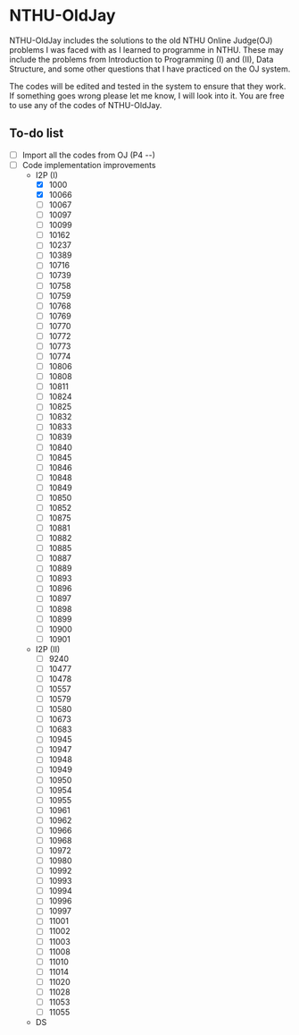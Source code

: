 # NTHU-OldJay

NTHU-OldJay includes the solutions to the old NTHU Online Judge(OJ) problems I was faced with as I learned to programme in NTHU. These may include the problems from Introduction to Programming (I) and (II), Data Structure, and some other questions that I have practiced on the OJ system. 

The codes will be edited and tested in the system to ensure that they work. If something goes wrong please let me know, I will look into it. You are free to use any of the codes of NTHU-OldJay.

## To-do list

- [ ] Import all the codes from OJ (P4 --)
- [ ] Code implementation improvements
    - I2P (I)
        - [x] 1000
        - [x] 10066
        - [ ] 10067
        - [ ] 10097
        - [ ] 10099
        - [ ] 10162
        - [ ] 10237
        - [ ] 10389
        - [ ] 10716
        - [ ] 10739
        - [ ] 10758
        - [ ] 10759
        - [ ] 10768
        - [ ] 10769
        - [ ] 10770
        - [ ] 10772
        - [ ] 10773
        - [ ] 10774
        - [ ] 10806
        - [ ] 10808
        - [ ] 10811
        - [ ] 10824
        - [ ] 10825
        - [ ] 10832
        - [ ] 10833
        - [ ] 10839
        - [ ] 10840
        - [ ] 10845
        - [ ] 10846
        - [ ] 10848
        - [ ] 10849
        - [ ] 10850
        - [ ] 10852
        - [ ] 10875
        - [ ] 10881
        - [ ] 10882
        - [ ] 10885
        - [ ] 10887
        - [ ] 10889
        - [ ] 10893
        - [ ] 10896
        - [ ] 10897
        - [ ] 10898
        - [ ] 10899
        - [ ] 10900
        - [ ] 10901
    - I2P (II)
        - [ ] 9240
        - [ ] 10477
        - [ ] 10478
        - [ ] 10557
        - [ ] 10579
        - [ ] 10580
        - [ ] 10673
        - [ ] 10683
        - [ ] 10945
        - [ ] 10947
        - [ ] 10948
        - [ ] 10949
        - [ ] 10950
        - [ ] 10954
        - [ ] 10955
        - [ ] 10961
        - [ ] 10962
        - [ ] 10966
        - [ ] 10968
        - [ ] 10972
        - [ ] 10980
        - [ ] 10992
        - [ ] 10993
        - [ ] 10994
        - [ ] 10996
        - [ ] 10997
        - [ ] 11001
        - [ ] 11002
        - [ ] 11003
        - [ ] 11008
        - [ ] 11010
        - [ ] 11014
        - [ ] 11020
        - [ ] 11028
        - [ ] 11053
        - [ ] 11055
    - DS
